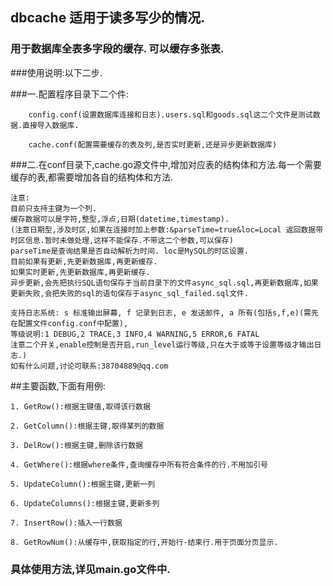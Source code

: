 ## dbcache 适用于读多写少的情况.

### 用于数据库全表多字段的缓存. 可以缓存多张表.

###使用说明:以下二步.

###一.配置程序目录下二个件:

		config.conf(设置数据库连接和日志).users.sql和goods.sql这二个文件是测试数据.直接导入数据库.
		
		cache.conf(配置需要缓存的表及列,是否实时更新,还是异步更新数据库)

###二.在conf目录下,cache.go源文件中,增加对应表的结构体和方法.每一个需要缓存的表,都需要增加各自的结构体和方法.


    注意:
	目前只支持主键为一个列.
	缓存数据可以是字符,整型,浮点,日期(datetime,timestamp).
	(注意日期型,涉及时区,如果在连接时加上参数:&parseTime=true&loc=Local 返回数据带时区信息.暂时未做处理,这样不能保存.不带这二个参数,可以保存)
	parseTime是查询结果是否自动解析为时间. loc是MySQL的时区设置.
	目前如果有更新,先更新数据库,再更新缓存.
	如果实时更新,先更新数据库,再更新缓存.
	异步更新,会先把执行SQL语句保存于当前目录下的文件async_sql.sql,再更新数据库,如果更新失败,会把失败的sql的语句保存于async_sql_failed.sql文件.
	
	支持日志系统: s 标准输出屏幕, f 记录到日志, e 发送邮件, a 所有(包括s,f,e)(需先在配置文件config.conf中配置),
	等级说明:1 DEBUG,2 TRACE,3 INFO,4 WARNING,5 ERROR,6 FATAL
	注意二个开关,enable控制是否开启,run_level运行等级,只在大于或等于设置等级才输出日志.)
	如有什么问题,讨论可联系:38704889@qq.com

##主要函数,下面有用例:

	1. GetRow():根据主键值,取得该行数据
	
	2. GetColumn():根据主键,取得某列的数据
	
	3. DelRow():根据主键,删除该行数据
	
    4. GetWhere():根据where条件,查询缓存中所有符合条件的行.不用加引号
    
	5. UpdateColumn():根据主键,更新一列
	
	6. UpdateColumns():根据主键,更新多列
	
	7. InsertRow():插入一行数据
	
	8. GetRowNum():从缓存中,获取指定的行,开始行-结束行.用于页面分页显示.

### 具体使用方法,详见main.go文件中.

	



